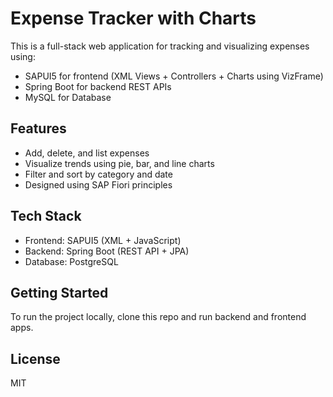 # Expense Tracker with Charts

This is a full-stack web application for tracking and visualizing expenses using:

- SAPUI5 for frontend (XML Views + Controllers + Charts using VizFrame)
- Spring Boot for backend REST APIs
- MySQL for Database

## Features

- Add, delete, and list expenses
- Visualize trends using pie, bar, and line charts
- Filter and sort by category and date
- Designed using SAP Fiori principles

## Tech Stack

- Frontend: SAPUI5 (XML + JavaScript)
- Backend: Spring Boot (REST API + JPA)
- Database: PostgreSQL

## Getting Started

To run the project locally, clone this repo and run backend and frontend apps.

## License

MIT
